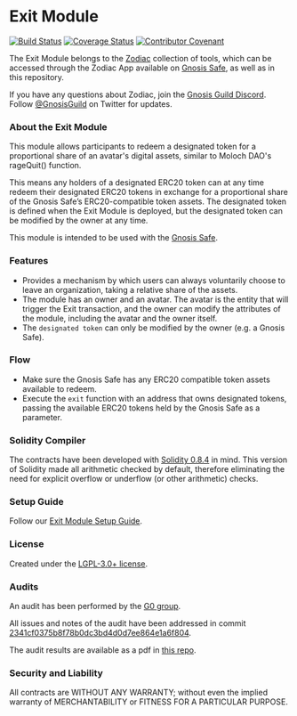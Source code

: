 # Exit Module

[![Build Status](https://github.com/gnosis/zodiac-module-exit/actions/workflows/ci.yml/badge.svg)](https://github.com/gnosis/zodiac-module-exit/actions/workflows/ci.yml)
[![Coverage Status](https://coveralls.io/repos/github/gnosis/zodiac-module-exit/badge.svg?branch=master&cache_bust=1)](https://coveralls.io/github/gnosis/zodiac-module-exit?branch=master)
[![Contributor Covenant](https://img.shields.io/badge/Contributor%20Covenant-2.1-4baaaa.svg)](https://github.com/gnosis/CODE_OF_CONDUCT)


The Exit Module belongs to the [Zodiac](https://github.com/gnosis/zodiac) collection of tools, which can be accessed through the Zodiac App available on [Gnosis Safe](https://gnosis-safe.io/), as well as in this repository. 

If you have any questions about Zodiac, join the [Gnosis Guild Discord](https://discord.gg/wwmBWTgyEq). Follow [@GnosisGuild](https://twitter.com/gnosisguild) on Twitter for updates.

### About the Exit Module

This module allows participants to redeem a designated token for a proportional share of an avatar's digital assets, similar to Moloch DAO's rageQuit() function.

This means any holders of a designated ERC20 token can at any time redeem their designated ERC20 tokens in exchange for a proportional share of the Gnosis Safe’s ERC20-compatible token assets. The designated token is defined when the Exit Module is deployed, but the designated token can be modified by the owner at any time.

This module is intended to be used with the [Gnosis Safe](https://github.com/gnosis/safe-contracts).

### Features

- Provides a mechanism by which users can always voluntarily choose to leave an organization, taking a relative share of the assets.
- The module has an owner and an avatar. The avatar is the entity that will trigger the Exit transaction, and the owner can modify the attributes of the module, including the avatar and the owner itself.
- The `designated token` can only be modified by the owner (e.g. a Gnosis Safe).

### Flow

- Make sure the Gnosis Safe has any ERC20 compatible token assets available to redeem.
- Execute the `exit` function with an address that owns designated tokens, passing the available ERC20 tokens held by the Gnosis Safe as a parameter.

### Solidity Compiler

The contracts have been developed with [Solidity 0.8.4](https://github.com/ethereum/solidity/releases/tag/v0.8.4) in mind. This version of Solidity made all arithmetic checked by default, therefore eliminating the need for explicit overflow or underflow (or other arithmetic) checks.

### Setup Guide

Follow our [Exit Module Setup Guide](./packages/contracts/docs/setup_guide.md). 


### License

Created under the [LGPL-3.0+ license](LICENSE).

### Audits

An audit has been performed by the [G0 group](https://github.com/g0-group).

All issues and notes of the audit have been addressed in commit [2341cf0375b8f78b0dc3bd4d0d7ee864e1a6f804](https://github.com/gnosis/zodiac-module-exit/commit/2341cf0375b8f78b0dc3bd4d0d7ee864e1a6f804).

The audit results are available as a pdf in [this repo](packages/contracts/audits/ZodiacExitModuleJan2022.pdf).

### Security and Liability

All contracts are WITHOUT ANY WARRANTY; without even the implied warranty of MERCHANTABILITY or FITNESS FOR A PARTICULAR PURPOSE.
